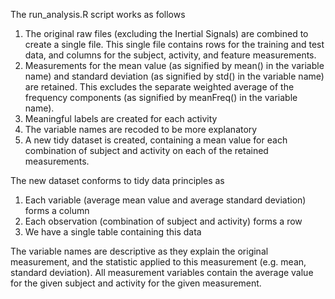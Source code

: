 
The run_analysis.R script works as follows
1. The original raw files (excluding the Inertial Signals) are combined to create a single file.  This single file contains rows for the training and test data, and columns for the subject, activity, and feature measurements.
2. Measurements for the mean value (as signified by mean() in the variable name) and standard deviation (as signified by std() in the variable name) are retained.  This excludes the separate weighted average of the frequency components (as signified by meanFreq() in the variable name).
3. Meaningful labels are created for each activity
4. The variable names are recoded to be more explanatory
5. A new tidy dataset is created, containing a mean value for each combination of subject and activity on each of the retained measurements.

The new dataset conforms to tidy data principles as 
1. Each variable (average mean value and average standard deviation) forms a column
2. Each observation (combination of subject and activity) forms a row
3. We have a single table containing this data

The variable names are descriptive as they explain the original measurement, and the statistic applied to this measurement (e.g. mean, standard deviation).  All measurement variables contain the average value for the given subject and activity for the given measurement.